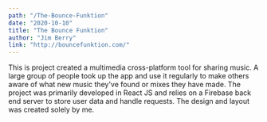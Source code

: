```yaml
---
path: "/The-Bounce-Funktion"
date: "2020-10-10"
title: "The Bounce Funktion"
author: "Jim Berry"
link: "http://bouncefunktion.com/"
---
```


This is project created a multimedia cross-platform tool for sharing music. A large group of people took up the app and use it regularly to make others aware of what new music they've found or mixes they have made. The project was primarily developed in React JS and relies on a Firebase back end server to store user data and handle requests. The design and layout was created solely by me.
